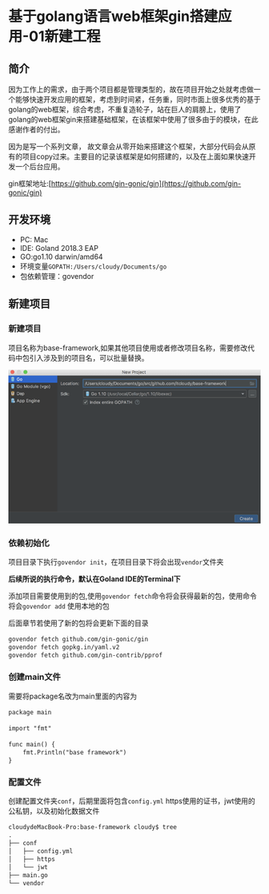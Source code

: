 # 基于golang语言web框架gin搭建应用-01新建工程

## 简介

因为工作上的需求，由于两个项目都是管理类型的，故在项目开始之处就考虑做一个能够快速开发应用的框架，考虑到时间紧，任务重，同时市面上很多优秀的基于golang的web框架，综合考虑，不重复造轮子，站在巨人的肩膀上，使用了golang的web框架gin来搭建基础框架，在该框架中使用了很多由于的模块，在此感谢作者的付出。

因为是写一个系列文章， 故文章会从零开始来搭建这个框架，大部分代码会从原有的项目copy过来。主要目的记录该框架是如何搭建的，以及在上面如果快速开发一个后台应用。

gin框架地址:[https://github.com/gin-gonic/gin](https://github.com/gin-gonic/gin)

## 开发环境

* PC: Mac
* IDE: Goland 2018.3 EAP
* GO:go1.10 darwin/amd64 
* 环境变量`GOPATH:/Users/cloudy/Documents/go`  
* 包依赖管理：govendor

## 新建项目

### 新建项目

项目名称为base-framework,如果其他项目使用或者修改项目名称，需要修改代码中包引入涉及到的项目名，可以批量替换。

![](/assets/01-create-project.png)

### 依赖初始化

项目目录下执行`govendor init`，在项目目录下将会出现`vendor`文件夹

**后续所说的执行命令，默认在Goland IDE的Terminal下**

添加项目需要使用到的包,使用`govendor fetch`命令将会获得最新的包，使用命令将会`govendor add` 使用本地的包

后面章节若使用了新的包将会更新下面的目录

```
govendor fetch github.com/gin-gonic/gin
govendor fetch gopkg.in/yaml.v2
govendor fetch github.com/gin-contrib/pprof
```

### 创建main文件

需要将package名改为main里面的内容为

```
package main

import "fmt"

func main() {
    fmt.Println("base framework")
}
```

### 配置文件

创建配置文件夹`conf`，后期里面将包含`config.yml` https使用的证书，jwt使用的公私钥，以及初始化数据文件

```
cloudydeMacBook-Pro:base-framework cloudy$ tree 
.
├── conf
│   ├── config.yml
│   ├── https
│   └── jwt
├── main.go
└── vendor
```



